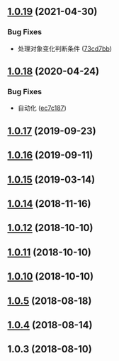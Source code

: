 ## [1.0.19](https://github.com/tinper-bee/bee-affix/compare/v1.0.18...v1.0.19) (2021-04-30)


### Bug Fixes

* 处理对象变化判断条件 ([73cd7bb](https://github.com/tinper-bee/bee-affix/commit/73cd7bbc3183d3ec96a7f0209e077f8dfb538f57))



## [1.0.18](https://github.com/tinper-bee/bee-affix/compare/v1.0.17...v1.0.18) (2020-04-24)


### Bug Fixes

* 自动化 ([ec7c187](https://github.com/tinper-bee/bee-affix/commit/ec7c1874320cc69384d510f3a55432f135deba23))



<a name="1.0.17"></a>
## [1.0.17](https://github.com/tinper-bee/bee-affix/compare/v1.0.16...v1.0.17) (2019-09-23)



<a name="1.0.16"></a>
## [1.0.16](https://github.com/tinper-bee/bee-affix/compare/1.0.15...v1.0.16) (2019-09-11)



<a name="1.0.15"></a>
## [1.0.15](https://github.com/tinper-bee/bee-affix/compare/v1.0.14...1.0.15) (2019-03-14)



<a name="1.0.14"></a>
## [1.0.14](https://github.com/tinper-bee/bee-affix/compare/v1.0.12...v1.0.14) (2018-11-16)



<a name="1.0.12"></a>
## [1.0.12](https://github.com/tinper-bee/bee-affix/compare/v1.0.11...v1.0.12) (2018-10-10)



<a name="1.0.11"></a>
## [1.0.11](https://github.com/tinper-bee/bee-affix/compare/v1.0.10...v1.0.11) (2018-10-10)



<a name="1.0.10"></a>
## [1.0.10](https://github.com/tinper-bee/bee-affix/compare/v1.0.5...v1.0.10) (2018-10-10)



<a name="1.0.5"></a>
## [1.0.5](https://github.com/tinper-bee/bee-affix/compare/v1.0.4...v1.0.5) (2018-08-18)



<a name="1.0.4"></a>
## [1.0.4](https://github.com/tinper-bee/bee-affix/compare/v1.0.3...v1.0.4) (2018-08-14)



<a name="1.0.3"></a>
## 1.0.3 (2018-08-10)



